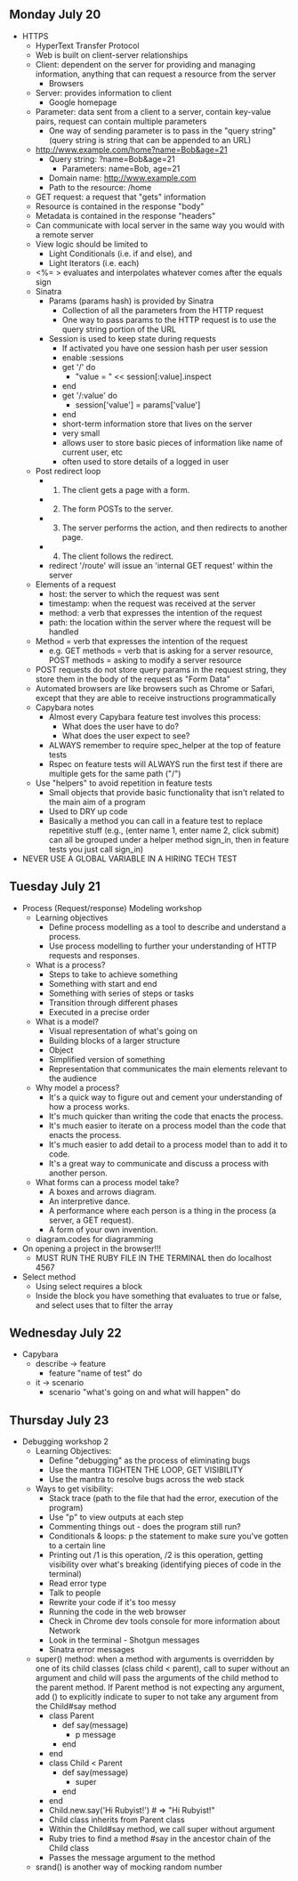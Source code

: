 ## Monday July 20
* HTTPS
  * HyperText Transfer Protocol
  * Web is built on client-server relationships
  * Client: dependent on the server for providing and managing information, anything that can request a resource from the server
    * Browsers
  * Server: provides information to client
    * Google homepage
  * Parameter: data sent from a client to a server, contain key-value pairs, request can contain multiple parameters
    * One way of sending parameter is to pass in the "query string" (query string is string that can be appended to an URL)
  * http://www.example.com/home?name=Bob&age=21
    * Query string: ?name=Bob&age=21
      * Parameters: name=Bob, age=21
    * Domain name: http://www.example.com
    * Path to the resource: /home
  * GET request: a request that "gets" information
  * Resource is contained in the response "body"
  * Metadata is contained in the response "headers"
  * Can communicate with local server in the same way you would with a remote server
  * View logic should be limited to
    * Light Conditionals (i.e. if and else), and
    * Light Iterators (i.e. each)
  * <%= > evaluates and interpolates whatever comes after the equals sign
  * Sinatra
    * Params (params hash) is provided by Sinatra
      * Collection of all the parameters from the HTTP request
      * One way to pass params to the HTTP request is to use the query string portion of the URL
    * Session is used to keep state during requests
      * If activated you have one session hash per user session
      * enable :sessions
      * get '/' do
        * "value = " << session[:value].inspect
      * end
      * get '/:value' do
        * session['value'] = params['value']
      * end
      * short-term information store that lives on the server
      * very small
      * allows user to store basic pieces of information like name of current user, etc
      * often used to store details of a logged in user
  * Post redirect loop
    * 1. The client gets a page with a form.
    * 2. The form POSTs to the server.
    * 3. The server performs the action, and then redirects to another page.
    * 4. The client follows the redirect.
    * redirect '/route' will issue an 'internal GET request' within the server
  * Elements of a request
    * host: the server to which the request was sent
    * timestamp: when the request was received at the server
    * method: a verb that expresses the intention of the request
    * path: the location within the server where the request will be handled
  * Method = verb that expresses the intention of the request
    * e.g. GET methods = verb that is asking for a server resource, POST methods = asking to modify a server resource
  * POST requests do not store query params in the request string, they store them in the body of the request as "Form Data"
  * Automated browsers are like browsers such as Chrome or Safari, except that they are able to receive instructions programmatically
  * Capybara notes
    * Almost every Capybara feature test involves this process:
      * What does the user have to do?
      * What does the user expect to see?
    * ALWAYS remember to require spec_helper at the top of feature tests
    * Rspec on feature tests will ALWAYS run the first test if there are multiple gets for the same path ("/")
  * Use "helpers" to avoid repetition in feature tests
    * Small objects that provide basic functionality that isn't related to the main aim of a program
    * Used to DRY up code
    * Basically a method you can call in a feature test to replace repetitive stuff (e.g., (enter name 1, enter name 2, click submit) can all be grouped under a helper method sign_in, then in feature tests you just call sign_in)
* NEVER USE A GLOBAL VARIABLE IN A HIRING TECH TEST
## Tuesday July 21
* Process (Request/response) Modeling workshop
  * Learning objectives
    * Define process modelling as a tool to describe and understand a process.
    * Use process modelling to further your understanding of HTTP requests and responses.
  * What is a process?
    * Steps to take to achieve something
    * Something with start and end
    * Something with series of steps or tasks
    * Transition through different phases
    * Executed in a precise order
  * What is a model?
    * Visual representation of what's going on
    * Building blocks of a larger structure
    * Object
    * Simplified version of something
    * Representation that communicates the main elements relevant to the audience
  * Why model a process?
    * It's a quick way to figure out and cement your understanding of how a process works.
    * It's much quicker than writing the code that enacts the process.
    * It's much easier to iterate on a process model than the code that enacts the process.
    * It's much easier to add detail to a process model than to add it to code.
    * It's a great way to communicate and discuss a process with another person.
  * What forms can a process model take?
    * A boxes and arrows diagram.
    * An interpretive dance.
    * A performance where each person is a thing in the process (a server, a GET request).
    * A form of your own invention.
  * diagram.codes for diagramming
* On opening a project in the browser!!!
  * MUST RUN THE RUBY FILE IN THE TERMINAL then do localhost 4567
* Select method
  * Using select requires a block
  * Inside the block you have something that evaluates to true or false, and select uses that to filter the array
## Wednesday July 22
* Capybara
  * describe -> feature
    * feature "name of test" do
  * it -> scenario
    * scenario "what's going on and what will happen" do
## Thursday July 23
* Debugging workshop 2
  * Learning Objectives:
    * Define "debugging" as the process of eliminating bugs
    * Use the mantra TIGHTEN THE LOOP, GET VISIBILITY
    * Use the mantra to resolve bugs across the web stack
  * Ways to get visibility:
    * Stack trace (path to the file that had the error, execution of the program)
    * Use "p" to view outputs at each step
    * Commenting things out - does the program still run?
    * Conditionals & loops: p the statement to make sure you've gotten to a certain line
    * Printing out /1 is this operation, /2 is this operation, getting visibility over what's breaking (identifying pieces of code in the terminal)
    * Read error type
    * Talk to people
    * Rewrite your code if it's too messy
    * Running the code in the web browser
    * Check in Chrome dev tools console for more information about Network
    * Look in the terminal - Shotgun messages
    * Sinatra error messages
  * super() method: when a method with arguments is overridden by one of its child classes (class child < parent), call to super without an argument and child will pass the arguments of the child method to the parent method. If Parent method is not expecting any argument, add () to explicitly indicate to super to not take any argument from the Child#say method
    * class Parent
      * def say(message)
        * p message
      * end
    * end
    * class Child < Parent
      * def say(message)
        * super
      * end
    * end
    * Child.new.say('Hi Rubyist!') # => "Hi Rubyist!"
    * Child class inherits from Parent class
    * Within the Child#say method, we call super without argument
    * Ruby tries to find a method #say in the ancestor chain of the Child class
    * Passes the message argument to the method
  * srand() is another way of mocking random number
